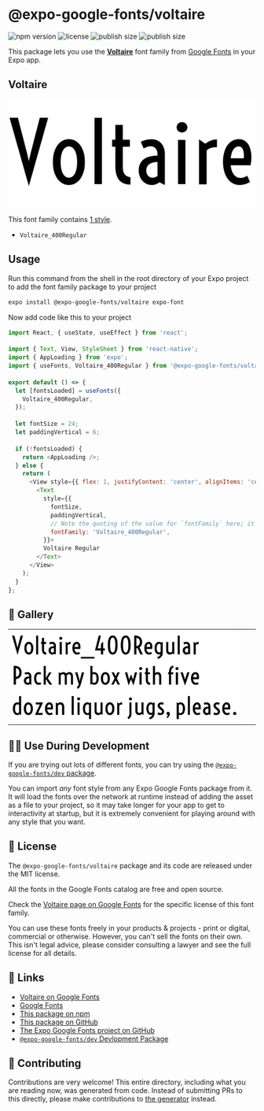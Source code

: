 # @expo-google-fonts/voltaire

![npm version](https://flat.badgen.net/npm/v/@expo-google-fonts/voltaire)
![license](https://flat.badgen.net/github/license/expo/google-fonts)
![publish size](https://flat.badgen.net/packagephobia/install/@expo-google-fonts/voltaire)
![publish size](https://flat.badgen.net/packagephobia/publish/@expo-google-fonts/voltaire)

This package lets you use the [**Voltaire**](https://fonts.google.com/specimen/Voltaire) font family from [Google Fonts](https://fonts.google.com/) in your Expo app.

## Voltaire

![Voltaire](./font-family.png)

This font family contains [1 style](#-gallery).

- `Voltaire_400Regular`

## Usage

Run this command from the shell in the root directory of your Expo project to add the font family package to your project
```sh
expo install @expo-google-fonts/voltaire expo-font
```

Now add code like this to your project
```js
import React, { useState, useEffect } from 'react';

import { Text, View, StyleSheet } from 'react-native';
import { AppLoading } from 'expo';
import { useFonts, Voltaire_400Regular } from '@expo-google-fonts/voltaire';

export default () => {
  let [fontsLoaded] = useFonts({
    Voltaire_400Regular,
  });

  let fontSize = 24;
  let paddingVertical = 6;

  if (!fontsLoaded) {
    return <AppLoading />;
  } else {
    return (
      <View style={{ flex: 1, justifyContent: 'center', alignItems: 'center' }}>
        <Text
          style={{
            fontSize,
            paddingVertical,
            // Note the quoting of the value for `fontFamily` here; it expects a string!
            fontFamily: 'Voltaire_400Regular',
          }}>
          Voltaire Regular
        </Text>
      </View>
    );
  }
};

```

## 🔡 Gallery


||||
|-|-|-|
|![Voltaire_400Regular](./Voltaire_400Regular.ttf.png)||||


## 👩‍💻 Use During Development

If you are trying out lots of different fonts, you can try using the [`@expo-google-fonts/dev` package](https://github.com/expo/google-fonts/tree/master/font-packages/dev#readme).

You can import *any* font style from any Expo Google Fonts package from it. It will load the fonts
over the network at runtime instead of adding the asset as a file to your project, so it may take longer
for your app to get to interactivity at startup, but it is extremely convenient
for playing around with any style that you want.

## 📖 License

The `@expo-google-fonts/voltaire` package and its code are released under the MIT license.

All the fonts in the Google Fonts catalog are free and open source.

Check the [Voltaire page on Google Fonts](https://fonts.google.com/specimen/Voltaire) for the specific license of this font family.

You can use these fonts freely in your products & projects - print or digital, commercial or otherwise. However, you can't sell the fonts on their own. This isn't legal advice, please consider consulting a lawyer and see the full license for all details.

## 🔗 Links

- [Voltaire on Google Fonts](https://fonts.google.com/specimen/Voltaire)
- [Google Fonts](https://fonts.google.com/)
- [This package on npm](https://www.npmjs.com/package/@expo-google-fonts/voltaire)
- [This package on GitHub](https://github.com/expo/google-fonts/tree/master/font-packages/voltaire)
- [The Expo Google Fonts project on GitHub](https://github.com/expo/google-fonts)
- [`@expo-google-fonts/dev` Devlopment Package](https://github.com/expo/google-fonts/tree/master/font-packages/dev)

## 🤝 Contributing

Contributions are very welcome! This entire directory, including what you are reading now, was generated from code. Instead of submitting PRs to this directly, please make contributions to [the generator](https://github.com/expo/google-fonts/tree/master/packages/generator) instead.
